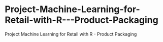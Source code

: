 # Project-Machine-Learning-for-Retail-with-R---Product-Packaging
Project Machine Learning for Retail with R - Product Packaging
